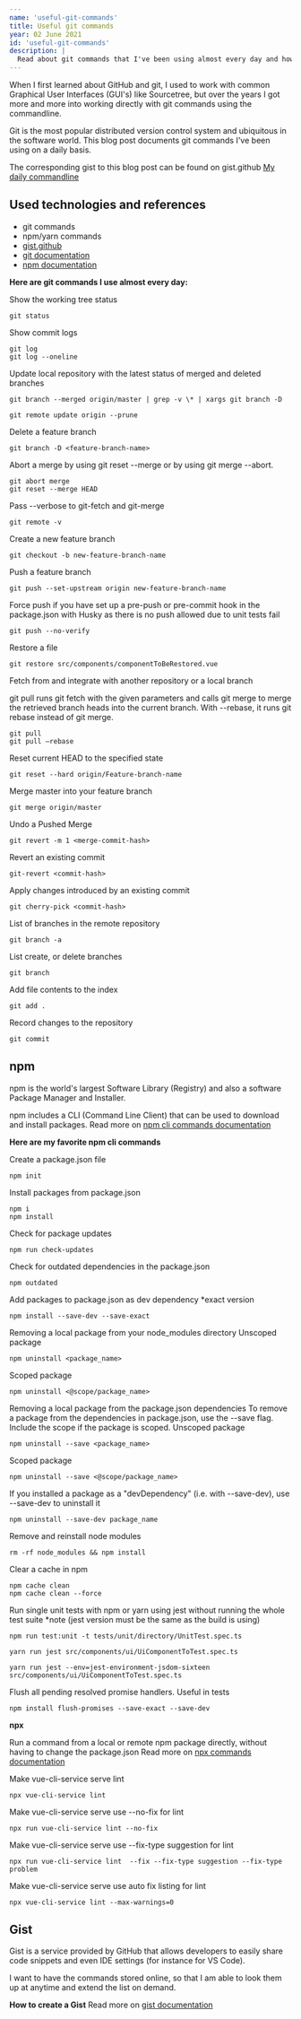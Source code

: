 ```yaml
---
name: 'useful-git-commands'
title: Useful git commands
year: 02 June 2021
id: 'useful-git-commands'
description: |
  Read about git commands that I've been using almost every day and how I am going to provide them as gist
---
```


When I first learned about GitHub and git, I used to work with common Graphical User Interfaces (GUI's) like Sourcetree, but over the years I got more and more into working directly with git commands using the commandline.

Git is the most popular distributed version control system and ubiquitous in the software world.
This blog post documents git commands I've been using on a daily basis.

The corresponding gist to this blog post can be found on gist.github [My daily commandline](https://gist.github.com/SommerAntje/211fba15489d91d14cf7529205317b57)
## Used technologies and references 

- git commands
- npm/yarn commands
- [gist.github](https://gist.github.com)
- [git documentation](https://git-scm.com/docs)
- [npm documentation](https://docs.npmjs.com)

**Here are git commands I use almost every day:**

Show the working tree status

```
git status
```
Show commit logs

```
git log 
git log --oneline
```
Update local repository with the latest status of merged and deleted branches

```
git branch --merged origin/master | grep -v \* | xargs git branch -D 
```
```
git remote update origin --prune
```
Delete a feature branch 

```
git branch -D <feature-branch-name>
```
Abort a merge by using git reset --merge or by using git merge --abort.

```
git abort merge
git reset --merge HEAD
```

Pass --verbose to git-fetch and git-merge

```
git remote -v
```
Create a new feature branch

```
git checkout -b new-feature-branch-name
```
Push a feature branch

```
git push --set-upstream origin new-feature-branch-name
```
Force push if you have set up a pre-push or pre-commit hook in the package.json with Husky
as there is no push allowed due to unit tests fail

```
git push --no-verify
```

Restore a file

```
git restore src/components/componentToBeRestored.vue
```
Fetch from and integrate with another repository or a local branch

git pull runs git fetch with the given parameters and calls git merge to merge the retrieved branch heads into the current branch. With --rebase, it runs git rebase instead of git merge.

```
git pull
git pull —rebase
```
Reset current HEAD to the specified state

```
git reset --hard origin/Feature-branch-name
```

Merge master into your feature branch

```
git merge origin/master
```
Undo a Pushed Merge

```
git revert -m 1 <merge-commit-hash>
```
Revert an existing commit

```
git-revert <commit-hash>
```
Apply changes introduced by an existing commit

```
git cherry-pick <commit-hash>
```

List of  branches in the remote repository

```
git branch -a
```
List create, or delete branches

```
git branch
```
Add file contents to the index

```
git add .
```
Record changes to the repository

```
git commit
```

## npm

npm is the world's largest Software Library (Registry)
and also a software Package Manager and Installer.

npm includes a CLI (Command Line Client) that can be used to download and install packages.
Read more on [npm cli commands documentation](https://docs.npmjs.com/cli/v7/commands)

**Here are my favorite npm cli commands**

Create a package.json file

```
npm init
```
Install packages from package.json

```
npm i
npm install
```
Check for package updates

```
npm run check-updates
```
Check for outdated dependencies in the package.json

```
npm outdated
```
Add packages to package.json as dev dependency *exact version

```
npm install --save-dev --save-exact
```

Removing a local package from your node_modules directory
Unscoped package
```
npm uninstall <package_name>
```
Scoped package
```
npm uninstall <@scope/package_name>
```
Removing a local package from the package.json dependencies
To remove a package from the dependencies in package.json, use the --save flag. Include the scope if the package is scoped.
Unscoped package
```
npm uninstall --save <package_name>
```
Scoped package
```
npm uninstall --save <@scope/package_name>
```
If you installed a package as a "devDependency" (i.e. with --save-dev), use --save-dev to uninstall it

```
npm uninstall --save-dev package_name
```
Remove and reinstall node modules

```
rm -rf node_modules && npm install
```
Clear a cache in npm

```
npm cache clean
npm cache clean --force  
```
Run single unit tests with npm or yarn using jest
without running the whole test suite
*note (jest version must be the same as the build is using)

```
npm run test:unit -t tests/unit/directory/UnitTest.spec.ts
```
```
yarn run jest src/components/ui/UiComponentToTest.spec.ts
```
```
yarn run jest --env=jest-environment-jsdom-sixteen  src/components/ui/UiComponentToTest.spec.ts
```
Flush all pending resolved promise handlers. Useful in tests

```
npm install flush-promises --save-exact --save-dev
```
**npx**

Run a command from a local or remote npm package directly, without having to change the package.json
Read more on [npx commands documentation](https://docs.npmjs.com/cli/v7/commands/npx)


Make vue-cli-service serve lint

```
npx vue-cli-service lint 
```
Make vue-cli-service serve use --no-fix for lint

```
npx run vue-cli-service lint --no-fix
```
Make vue-cli-service serve use --fix-type suggestion for lint

```
npx run vue-cli-service lint  --fix --fix-type suggestion --fix-type problem
```
Make vue-cli-service serve use auto fix listing for lint

```
npx vue-cli-service lint --max-warnings=0 
```

## Gist

Gist is a service provided by GitHub that allows developers to easily share code snippets and even IDE settings (for instance for VS Code).

I want to have the commands stored online, so that I am able to look them up at anytime and extend the list on demand.

**How to create a Gist**
Read more on [gist documentation](https://docs.github.com/en/github/writing-on-github/editing-and-sharing-content-with-gists/creating-gists)
